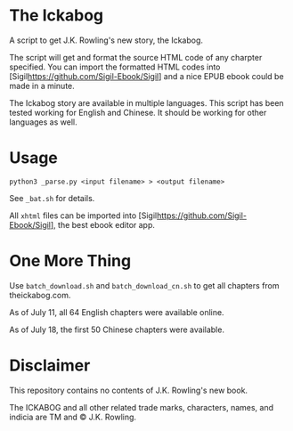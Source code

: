# The Ickabog
A script to get J.K. Rowling's new story, the Ickabog.

The script will get and format the source HTML code of any charpter specified. You can import the formatted HTML codes into [Sigil<https://github.com/Sigil-Ebook/Sigil>] and a nice EPUB ebook could be made in a minute.

The Ickabog story are available in multiple languages. This script has been tested working for English and Chinese. It should be working for other languages as well.

# Usage
```python3 _parse.py <input filename> > <output filename>```

See `_bat.sh` for details.

All `xhtml` files can be imported into [Sigil<https://github.com/Sigil-Ebook/Sigil>], the best ebook editor app.

# One More Thing

Use `batch_download.sh` and `batch_download_cn.sh` to get all chapters from theickabog.com.

As of July 11, all 64 English chapters were available online.

As of July 18, the first 50 Chinese chapters were available.

# Disclaimer

This repository contains no contents of J.K. Rowling's new book.

The ICKABOG and all other related trade marks, characters, names, and indicia are TM and © J.K. Rowling.
